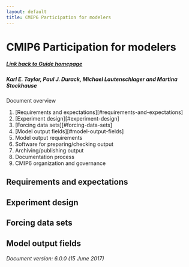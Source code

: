 ```yaml
---
layout: default
title: CMIP6 Participation for modelers
---
```


# CMIP6 Participation for modelers
##### [Link back to Guide homepage][guide]
##### Karl E. Taylor, Paul J. Durack, Michael Lautenschlager and Martina Stockhause

Document overview
1. [Requirements and expectations][#requirements-and-expectations]
1. [Experiment design][#experiment-design]
1. [Forcing data sets][#forcing-data-sets]
1. [Model output fields][#model-output-fields]
1. Model output requirements
1. Software for preparing/checking output
1. Archiving/publishing output
1. Documentation process
1. CMIP6 organization and governance

## Requirements and expectations

## Experiment design

## Forcing data sets

## Model output fields



###### Document version: 6.0.0 (15 June 2017)

[guide]: index.html
[requirements]: modelers.html#Requirements
